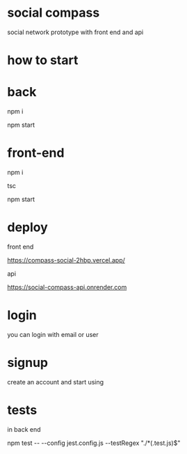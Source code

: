 # social compass

social network prototype with front end and api

# how to start
# back
npm i

npm start

# front-end

npm i 

tsc 

npm start

# deploy

front end


https://compass-social-2hbp.vercel.app/


api 


https://social-compass-api.onrender.com

# login

you can login with email or user

# signup 

create an account and start using

# tests
in back end 


npm test -- --config jest.config.js --testRegex "./*(.test.js)$"
